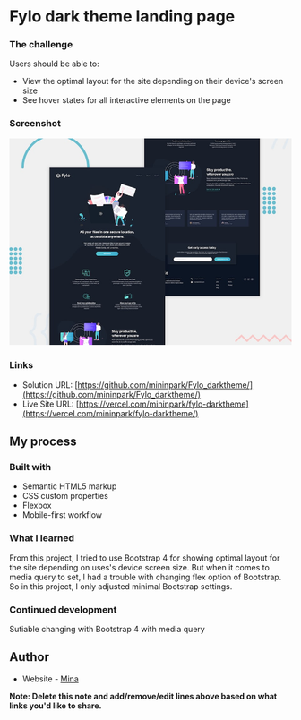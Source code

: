 # Fylo dark theme landing page

### The challenge

Users should be able to:

- View the optimal layout for the site depending on their device's screen size
- See hover states for all interactive elements on the page

### Screenshot

![Design preview for the Fylo dark theme landing page challenge](./design/desktop-preview.jpg)

### Links

- Solution URL: [https://github.com/mininpark/Fylo_darktheme/](https://github.com/mininpark/Fylo_darktheme/)
- Live Site URL: [https://vercel.com/mininpark/fylo-darktheme](https://vercel.com/mininpark/fylo-darktheme/)

## My process

### Built with

- Semantic HTML5 markup
- CSS custom properties
- Flexbox
- Mobile-first workflow


### What I learned
From this project, I tried to use Bootstrap 4 for showing optimal layout for the site depending on uses's device screen size. But when it comes to media query to set, I had a trouble with changing flex option of Bootstrap. So in this project, I only adjusted minimal Bootstrap settings. 

### Continued development

Sutiable changing with Bootstrap 4 with media query

## Author

- Website - [Mina](https://github.com/mininpark/)

**Note: Delete this note and add/remove/edit lines above based on what links you'd like to share.**

